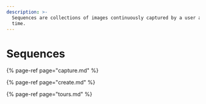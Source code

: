 ```yaml
---
description: >-
  Sequences are collections of images continuously captured by a user at a give
  time.
---
```


# Sequences

{% page-ref page="capture.md" %}

{% page-ref page="create.md" %}

{% page-ref page="tours.md" %}

